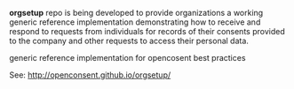 **orgsetup** repo is being developed to provide organizations a working generic reference implementation demonstrating how to receive and respond to requests from individuals for records of their consents provided to the company and other requests to access their personal data.

generic reference implementation for opencosent best practices 

See: http://openconsent.github.io/orgsetup/

